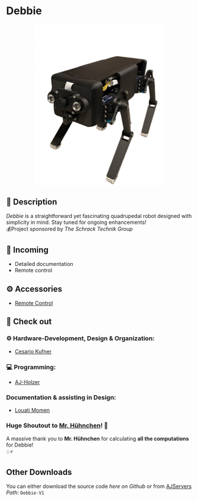 # **Debbie**

<p align="center">
  <img src="./index.png" width="350">
</p>

## 📜 **Description**
_Debbie_ is a straightforward yet fascinating quadrupedal robot designed with simplicity in mind. Stay tuned for ongoing enhancements!<br>
💰Project sponsored by _The Schrack Technik Group_

## 📝 Incoming
- Detailed documentation
- Remote control

## ⚙️ Accessories
- [Remote Control](https://github.com/AJ-Holzer/Debbie-V1---Keyboard)

## 👀 Check out
### ⚙ Hardware-Development, Design & Organization:
- [Cesario Kufner](https://github.com/ckfnr)
### 💻 Programming:
- [AJ-Holzer](https://github.com/AJ-Holzer)
### Documentation & assisting in Design:
- [Louati Momen](https://github.com/louatimomen)
### Huge Shoutout to [Mr. Hühnchen](https://github.com/MrHuehnchen)! 🎉
A massive thank you to __Mr. Hühnchen__ for calculating __all the computations__ for Debbie!<br>
💡⚡

## Other Downloads
You can either download the source code _here on Github_ or from [AJServers](https://downloads.ajservers.site)<br>
_Path:_ `Debbie-V1`
